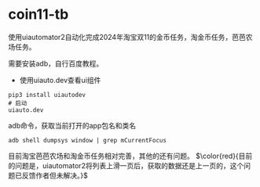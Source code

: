 # coin11-tb
使用uiautomator2自动化完成2024年淘宝双11的金币任务，淘金币任务，芭芭农场任务。

需要安装adb，自行百度教程。

* 使用uiauto.dev查看ui组件
```
pip3 install uiautodev
# 启动
uiauto.dev
```

adb命令，获取当前打开的app包名和类名
```shell
adb shell dumpsys window | grep mCurrentFocus
```

目前淘宝芭芭农场和淘金币任务相对完善，其他的还有问题。
$\color{red}{目前的问题是，uiautomator2将列表上滑一页后，获取的数据还是上一页的，这个问题已反馈作者但未解决。}$